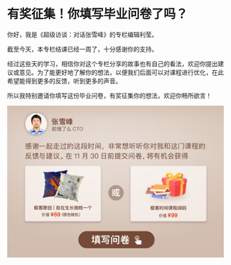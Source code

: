 # 有奖征集！你填写毕业问卷了吗？
你好，我是《超级访谈：对话张雪峰》的专栏编辑利莹。

截至今天，本专栏结课已经一周了，十分感谢你的支持。

经过这些天的学习，相信你对这个专栏分享的故事也有自己的看法，欢迎你提出建议或意见。为了能更好地了解你的想法，以便我们后面可以对课程进行优化，在此希望能得到更多的反馈，听到更多的声音。

所以我特别邀请你填写这份毕业问卷，有奖征集你的想法，欢迎你畅所欲言！

[![](images/445815/d3c3d9f7b60f151e5637e0f850be7fyy.jpg)](https://jinshuju.net/f/tnWt1A)